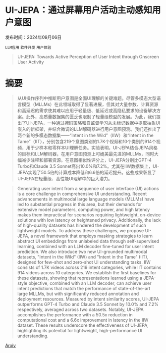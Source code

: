 # UI-JEPA：通过屏幕用户活动主动感知用户意图

发布时间：2024年09月06日

`LLM应用` `软件开发` `用户体验`

> UI-JEPA: Towards Active Perception of User Intent through Onscreen User Activity

# 摘要

> 从UI操作序列中推断用户意图是全面UI理解的关键难题。尽管多模态大型语言模型（MLLMs）在此领域取得了显著进展，但其对大量参数、计算资源和高延迟的需求使其难以应用于轻量级、低延迟或高隐私要求的设备解决方案。此外，高质量数据集的匮乏也限制了轻量级模型的发展。为此，我们提出了UI-JEPA，一种通过掩码策略和自监督学习从未标记数据中提取抽象UI嵌入的新框架，并结合微调的LLM解码器进行用户意图预测。我们还推出了两个新的多模态数据集——“Intent in the Wild”（IIW）和“Intent in the Tame”（IIT），分别包含219个意图类别的1.7K个视频和10个类别的914个视频，用于少样本和零样本UI理解任务。实验表明，UI-JEPA结合JEPA风格的目标和LLM解码器，在用户意图预测上可媲美最先进的MLLMs，同时大幅减少注释和部署资源。在意图相似性评分上，UI-JEPA分别比GPT-4 Turbo和Claude 3.5 Sonnet高出10.0%和7.2%。尤其在IIW数据集上，UI-JEPA实现了50.5倍的计算成本降低和6.6倍的延迟提升。这些成果彰显了UI-JEPA在轻量级、高性能UI理解中的巨大潜力。

> Generating user intent from a sequence of user interface (UI) actions is a core challenge in comprehensive UI understanding. Recent advancements in multimodal large language models (MLLMs) have led to substantial progress in this area, but their demands for extensive model parameters, computing power, and high latency makes them impractical for scenarios requiring lightweight, on-device solutions with low latency or heightened privacy. Additionally, the lack of high-quality datasets has hindered the development of such lightweight models. To address these challenges, we propose UI-JEPA, a novel framework that employs masking strategies to learn abstract UI embeddings from unlabeled data through self-supervised learning, combined with an LLM decoder fine-tuned for user intent prediction. We also introduce two new UI-grounded multimodal datasets, "Intent in the Wild" (IIW) and "Intent in the Tame" (IIT), designed for few-shot and zero-shot UI understanding tasks. IIW consists of 1.7K videos across 219 intent categories, while IIT contains 914 videos across 10 categories. We establish the first baselines for these datasets, showing that representations learned using a JEPA-style objective, combined with an LLM decoder, can achieve user intent predictions that match the performance of state-of-the-art large MLLMs, but with significantly reduced annotation and deployment resources. Measured by intent similarity scores, UI-JEPA outperforms GPT-4 Turbo and Claude 3.5 Sonnet by 10.0% and 7.2% respectively, averaged across two datasets. Notably, UI-JEPA accomplishes the performance with a 50.5x reduction in computational cost and a 6.6x improvement in latency in the IIW dataset. These results underscore the effectiveness of UI-JEPA, highlighting its potential for lightweight, high-performance UI understanding.

[Arxiv](https://arxiv.org/abs/2409.04081)